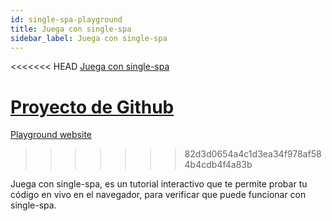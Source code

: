 ```yaml
---
id: single-spa-playground
title: Juega con single-spa
sidebar_label: Juega con single-spa
---
```


<<<<<<< HEAD
[Juega con single-spa](http://single-spa-playground.org)

[Proyecto de Github](https://github.com/single-spa/single-spa-playground)
=======
[Playground website](http://single-spa-playground.org)
>>>>>>> 82d3d0654a4c1d3ea34f978af584b4cdb4f4a83b

Juega con single-spa, es un tutorial interactivo que te permite probar tu código en vivo en el navegador, para verificar que puede funcionar con single-spa.
